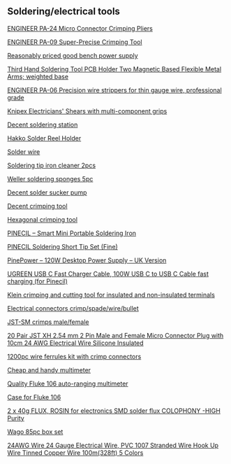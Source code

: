 ## Soldering/electrical tools

<a href="https://www.amazon.co.uk/dp/B0BG5755B8">ENGINEER PA-24 Micro Connector Crimping Pliers</a>

<a href="https://www.amazon.co.uk/gp/product/B002AVVO7K/">ENGINEER PA-09 Super-Precise Crimping Tool</a>

<a href="https://www.amazon.co.uk/gp/product/B09KXYCWS3/">Reasonably priced good bench power supply</a>

<a href="https://www.amazon.co.uk/gp/product/B083SFWLW7/">Third Hand Soldering Tool PCB Holder Two Magnetic Based Flexible Metal Arms; weighted base</a>

<a href="https://www.amazon.co.uk/gp/product/B001HQMWNY/?&_encoding=UTF8&tag=oernster-21&linkCode=ur2&linkId=edeab6b9a608b22732ea0f7fbaf6088c&camp=1634&creative=6738">ENGINEER PA-06 Precision wire strippers for thin gauge wire, professional grade</a>

<a href="https://www.amazon.co.uk/dp/B07BMQ9BP5">Knipex Electricians' Shears with multi-component grips</a>

<a href="https://www.amazon.co.uk/gp/product/B08YDTGDSY/?&_encoding=UTF8&tag=oernster-21&linkCode=ur2&linkId=c6ff769da78395a4ad675920e246d45e&camp=1634&creative=6738">Decent soldering station</a>

<a href="https://www.amazon.co.uk/gp/product/B000W9IVBY/?&_encoding=UTF8&tag=oernster-21&linkCode=ur2&linkId=a1310c726915fe9081401786275d9836&camp=1634&creative=6738">Hakko Solder Reel Holder</a>

<a href="https://www.amazon.co.uk/gp/product/B07RD9GG52/?&_encoding=UTF8&tag=oernster-21&linkCode=ur2&linkId=71f6fc018a496ed94e803baee8b570ac&camp=1634&creative=6738">Solder wire</a>

<a href="https://www.amazon.co.uk/dp/B088DP77PS/?&_encoding=UTF8&tag=oernster-21&linkCode=ur2&linkId=2f563ae0d1911c389087b05e8e22ffcd&camp=1634&creative=6738">Soldering tip iron cleaner 2pcs</a>

<a href="https://www.amazon.co.uk/gp/product/B003LRY9Y2/?&_encoding=UTF8&tag=oernster-21&linkCode=ur2&linkId=21003470acda816253c82d9794627d04&camp=1634&creative=6738">Weller soldering sponges 5pc</a>

<a href="https://www.amazon.co.uk/gp/product/B002MJMXD4/?&_encoding=UTF8&tag=oernster-21&linkCode=ur2&linkId=b2ae018476e5e043a1dc6c8574cf76df&camp=1634&creative=6738">Decent solder sucker pump</a>

<a href="https://www.amazon.co.uk/gp/product/B002AVVO7K/?&_encoding=UTF8&tag=oernster-21&linkCode=ur2&linkId=c284b840171b2937c03f9b2e71254852&camp=1634&creative=6738">Decent crimping tool</a>

<a href="https://www.amazon.co.uk/gp/product/B08GFS4HL5/?&_encoding=UTF8&tag=oernster-21&linkCode=ur2&linkId=5fb66878c0a9f560d2af1eae4665b898&camp=1634&creative=6738">Hexagonal crimping tool</a>

<a href="https://pine64.com/product/pinecil-smart-mini-portable-soldering-iron/">PINECIL – Smart Mini Portable Soldering Iron</a>

<a href="https://pine64.com/product/pinecil-soldering-short-tip-set-fine/">PINECIL Soldering Short Tip Set (Fine)</a>

<a href="https://pine64.com/product/pinepower-120w-desktop-power-supply-uk-version/">PinePower – 120W Desktop Power Supply – UK Version</a>

<a href="https://www.amazon.co.uk/gp/product/B0BFZYDM1S/?&_encoding=UTF8&tag=oernster-21&linkCode=ur2&linkId=3dd3c29761b629e1d27eaba0f5479178&camp=1634&creative=6738">UGREEN USB C Fast Charger Cable, 100W USB C to USB C Cable fast charging (for Pinecil)</a>

<a href="https://www.amazon.co.uk/dp/B0006M6Y5M/?&_encoding=UTF8&tag=oernster-21&linkCode=ur2&linkId=2adc1350c3a53aa14ca48a839689b9e8&camp=1634&creative=6738">Klein crimping and cutting tool for insulated and non-insulated terminals</a>

<a href="https://www.amazon.co.uk/dp/B09PQRXVM6/?&_encoding=UTF8&tag=oernster-21&linkCode=ur2&linkId=5f68b4c5e0920b371692a0e00bc3ab2b&camp=1634&creative=6738">Electrical connectors crimp/spade/wire/bullet</a>

<a href="https://www.amazon.co.uk/dp/B08357MWNJ/?&_encoding=UTF8&tag=oernster-21&linkCode=ur2&linkId=9aa21db7c665b57a60f81fe90a7c50d3&camp=1634&creative=6738">JST-SM crimps male/female</a>

<a href="https://www.amazon.co.uk/dp/B07QMMC4WZ/?&_encoding=UTF8&tag=oernster-21&linkCode=ur2&linkId=a795fdba9d6d53b1e6ce6d5cf4b25907&camp=1634&creative=6738">20 Pair JST XH 2.54 mm 2 Pin Male and Female Micro Connector Plug with 10cm 24 AWG Electrical Wire Silicone Insulated</a>

<a href="https://www.amazon.co.uk/dp/B07QTZR69D/?&_encoding=UTF8&tag=oernster-21&linkCode=ur2&linkId=3bf5263fd616a4ef5aec572919ab8a30&camp=1634&creative=6738">1200pc wire ferrules kit with crimp connectors</a>

<a href="https://www.amazon.co.uk/dp/B01ISAMUA6/?&_encoding=UTF8&tag=oernster-21&linkCode=ur2&linkId=818dec438919c1583ec94f5dd4c99242&camp=1634&creative=6738">Cheap and handy multimeter</a>

<a href="https://www.amazon.co.uk/dp/B00V6BBWJ0?&_encoding=UTF8&tag=oernster-21&linkCode=ur2&linkId=61655dfebe5017987e4e0ffda128ee11&camp=1634&creative=6738">Quality Fluke 106 auto-ranging multimeter</a>

<a href="https://www.amazon.co.uk/dp/B07147SS96?&_encoding=UTF8&tag=oernster-21&linkCode=ur2&linkId=619542b21f416090f5f0e47c73f7315e&camp=1634&creative=6738">Case for Fluke 106</a>

<a href="https://amzn.to/3pm7kMg">2 x 40g FLUX, ROSIN for electronics SMD solder flux COLOPHONY -HIGH Purity</a>

<a href="https://amzn.to/3Xkbf8Q">Wago 85pc box set</a>

<a href="https://www.amazon.co.uk/dp/B0C7Q5PWCJ">24AWG Wire 24 Gauge Electrical Wire, PVC 1007 Stranded Wire Hook Up Wire Tinned Copper Wire 100m(328ft) 5 Colors</a>
